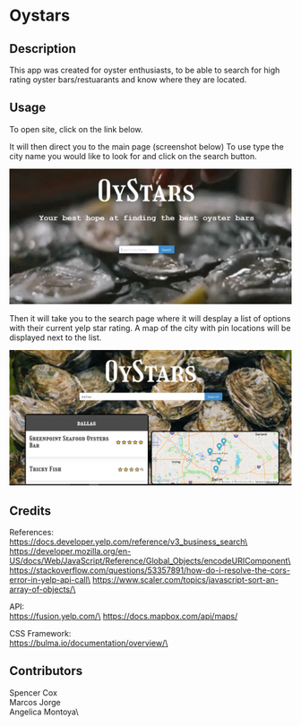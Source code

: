 # Oystars

## Description

This app was created for oyster enthusiasts, to be able to search for high rating oyster bars/restuarants and know where they are located.


## Usage
To open site, click on the link below.

It will then direct you to the main page (screenshot below)
To use type the city name you would like to look for and click on the search button.

![alt text](./assets/images/main-page-ss.JPG)

Then it will take you to the search page where it will desplay a list of options with their current yelp star rating. 
A map of the city with pin locations will be displayed next to the list.

![alt text](./assets/images/search-page-ss.JPG)

## Credits
References:\
https://docs.developer.yelp.com/reference/v3_business_search\
https://developer.mozilla.org/en-US/docs/Web/JavaScript/Reference/Global_Objects/encodeURIComponent\
https://stackoverflow.com/questions/53357891/how-do-i-resolve-the-cors-error-in-yelp-api-call\
https://www.scaler.com/topics/javascript-sort-an-array-of-objects/\

API:\
https://fusion.yelp.com/\
https://docs.mapbox.com/api/maps/

CSS Framework:\
https://bulma.io/documentation/overview/\


## Contributors
Spencer Cox\
Marcos Jorge\
Angelica Montoya\

